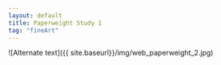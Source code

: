 ```yaml
---
layout: default
title: Paperweight Study 1
tag: "fineArt"
---
```


![Alternate text]({{ site.baseurl}}/img/web_paperweight_2.jpg)
